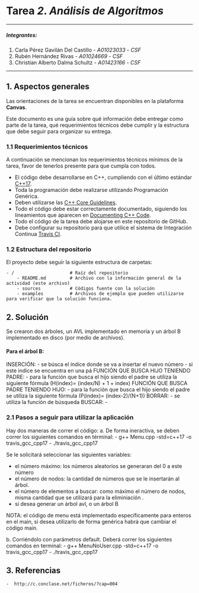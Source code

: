 # Tarea *2*. *Análisis de Algoritmos*

---

##### Integrantes:
1. Carla Pérez Gavilán Del Castillo - *A01023033* - *CSF*
2. Rubén Hernández Rivas - *A01024669* - *CSF*
3. Christian Alberto Dalma Schultz - *A01423166* - *CSF*

---
## 1. Aspectos generales

Las orientaciones de la tarea se encuentran disponibles en la plataforma **Canvas**.

Este documento es una guía sobre qué información debe entregar como parte de la tarea, qué requerimientos técnicos debe cumplir y la estructura que debe seguir para organizar su entrega.


### 1.1 Requerimientos técnicos

A continuación se mencionan los requerimientos técnicos mínimos de la tarea, favor de tenerlos presente para que cumpla con todos.

* El código debe desarrollarse en C++, cumpliendo con el último estándar [C++17](https://isocpp.org/std/the-standard).
* Toda la programación debe realizarse utilizando Programación Genérica.
* Deben utilizarse las [C++ Core Guidelines](https://github.com/isocpp/CppCoreGuidelines/blob/master/CppCoreGuidelines.md).
* Todo el código debe estar correctamente documentado, siguiendo los lineamientos que aparecen en [Documenting C++ Code](https://developer.lsst.io/cpp/api-docs.html).
* Todo el código de la tarea debe alojarse en este repositorio de GitHub.
* Debe configurar su repositorio para que utilice el sistema de Integración Continua [Travis CI](https://travis-ci.org/).

### 1.2 Estructura del repositorio

El proyecto debe seguir la siguiente estructura de carpetas:
```
- / 			        # Raíz del repositorio
    - README.md			# Archivo con la información general de la actividad (este archivo)
    - sources  			# Códigos fuente con la solución
    - examples			# Archivos de ejemplo que pueden utilizarse para verificar que la solución funciona.
```

## 2. Solución

Se crearon dos árboles, un AVL implementado en memoria y un árbol B implementado en disco (por medio de archivos). 

   #### Para el árbol B: 
   INSERCIÓN: 
       - se búsca el índice donde se va a insertar el nuevo número
       - si este indice se encuentra en una pá
    FUNCIÓN QUE BUSCA HIJO TENIENDO PADRE:
       - para la función que busca el hijo siendo el padre se utiliza la siguiente fórmula (H(index)= (index/N) + 1 + index)
    FUNCIÓN QUE BUSCA PADRE TENIENDO HIJO:
       - para la función que busca el hijo siendo el padre se utiliza la siguiente fórmula (P(index)= (index-2)/(N+1))
    BORRAR: 
        - se utiliza la función de búsqueda 
    BUSCAR:
        - 


### 2.1 Pasos a seguir para utilizar la aplicación

Hay dos maneras de correr el código: 
a. De forma ineractiva, se deben correr los siguientes comandos en términal: 
    -  g++ Menu.cpp -std=c++17 -o travis_gcc_cpp17
    - ./travis_gcc_cpp17
    
  Se le solicitará seleccionar las siguientes variables:
   - el número máximo: los números aleatorios se generaran del 0 a este número
   - el número de nodos: la cantidad de números que se le insertarán al árbol. 
   - el número de elementos a buscar: como máximo el número de nodos, misma cantidad que se utilizará para la eliminiación . 
   - si desea generar un árbol avl, o un árbol B
  
  NOTA: el código de menu está implementado específicamente para enteros en el main, si desea utilizarlo de forma genérica habrá que cambiar el código main. 
  
b. Corriéndolo con parámetros default. Deberá correr los siguientes comandos en terminal:
    - g++ MenuNoUser.cpp -std=c++17 -o travis_gcc_cpp17
    - ./travis_gcc_cpp17
    

## 3. Referencias

    -  http://c.conclase.net/ficheros/?cap=004
